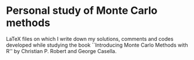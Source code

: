 # Personal study of Monte Carlo methods

LaTeX files on which I write down my solutions, comments and codes developed while studying the book ``Introducing Monte Carlo Methods with R'' by Christian P. Robert and George Casella.
